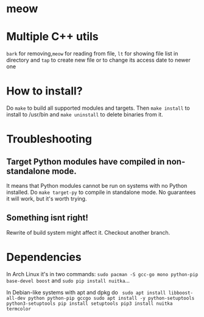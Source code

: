 # meow
# Multiple C++ utils

`bark` for removing,`meow` for reading from file, `lt` for showing file list in directory and `tap` to create new file or to change its access date to newer one

# How to install?
Do `make` to build all supported modules and targets. Then `make install` to install to /usr/bin and `make uninstall` to delete binaries from it.
# Troubleshooting
## Target Python modules have compiled in non-standalone mode. 
It means that Python modules cannot be run on systems with no Python installed. Do `make target-py` to compile in standalone mode. No guarantees it will work, but it's worth trying.
## Something isnt right!
Rewrite of build system might affect it. Checkout another branch.

# Dependencies
In Arch Linux it's in two commands:
`sudo pacman -S gcc-go mono python-pip base-devel boost` and
`sudo pip install nuitka`...

In Debian-like systems with apt and dpkg do
` sudo apt install libboost-all-dev python python-pip gccgo
  sudo apt install -y python-setuptools python3-setuptools
  pip install setuptools
  pip3 install nuitka termcolor`

